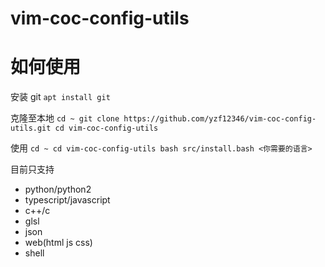 # vim-coc-config-utils

# 如何使用

安装 git
`apt install git`

克隆至本地
`
cd ~
git clone https://github.com/yzf12346/vim-coc-config-utils.git
cd vim-coc-config-utils
`

使用
`
cd ~
cd vim-coc-config-utils
bash src/install.bash <你需要的语言>
`

目前只支持
* python/python2
* typescript/javascript
* c++/c
* glsl
* json
* web(html js css)
* shell
